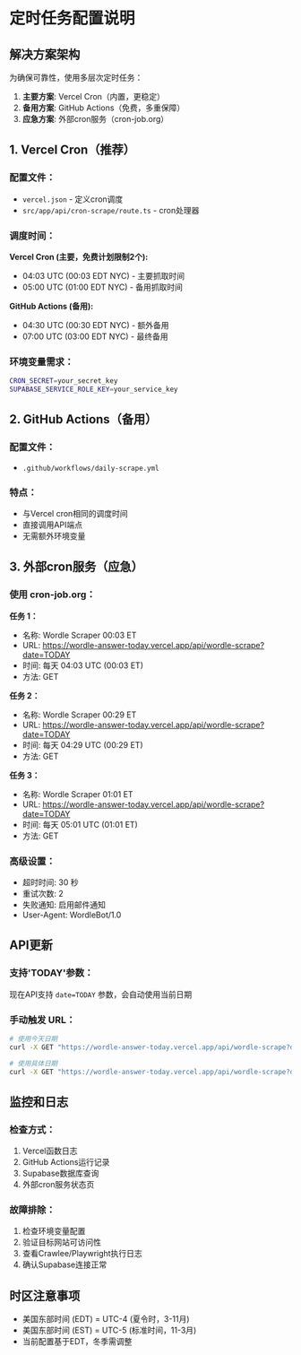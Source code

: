 # 定时任务配置说明

## 解决方案架构
为确保可靠性，使用多层次定时任务：
1. **主要方案**: Vercel Cron（内置，更稳定）
2. **备用方案**: GitHub Actions（免费，多重保障）
3. **应急方案**: 外部cron服务（cron-job.org）

## 1. Vercel Cron（推荐）

### 配置文件：
- `vercel.json` - 定义cron调度
- `src/app/api/cron-scrape/route.ts` - cron处理器

### 调度时间：
**Vercel Cron (主要，免费计划限制2个):**
- 04:03 UTC (00:03 EDT NYC) - 主要抓取时间
- 05:00 UTC (01:00 EDT NYC) - 备用抓取时间

**GitHub Actions (备用):**
- 04:30 UTC (00:30 EDT NYC) - 额外备用
- 07:00 UTC (03:00 EDT NYC) - 最终备用

### 环境变量需求：
```bash
CRON_SECRET=your_secret_key
SUPABASE_SERVICE_ROLE_KEY=your_service_key
```

## 2. GitHub Actions（备用）

### 配置文件：
- `.github/workflows/daily-scrape.yml`

### 特点：
- 与Vercel cron相同的调度时间
- 直接调用API端点
- 无需额外环境变量

## 3. 外部cron服务（应急）

### 使用 cron-job.org：

**任务 1：**
- 名称: Wordle Scraper 00:03 ET
- URL: https://wordle-answer-today.vercel.app/api/wordle-scrape?date=TODAY
- 时间: 每天 04:03 UTC (00:03 ET)
- 方法: GET

**任务 2：**
- 名称: Wordle Scraper 00:29 ET  
- URL: https://wordle-answer-today.vercel.app/api/wordle-scrape?date=TODAY
- 时间: 每天 04:29 UTC (00:29 ET)
- 方法: GET

**任务 3：**
- 名称: Wordle Scraper 01:01 ET
- URL: https://wordle-answer-today.vercel.app/api/wordle-scrape?date=TODAY
- 时间: 每天 05:01 UTC (01:01 ET)
- 方法: GET

### 高级设置：
- 超时时间: 30 秒
- 重试次数: 2
- 失败通知: 启用邮件通知
- User-Agent: WordleBot/1.0

## API更新

### 支持'TODAY'参数：
现在API支持 `date=TODAY` 参数，会自动使用当前日期

### 手动触发 URL：
```bash
# 使用今天日期
curl -X GET "https://wordle-answer-today.vercel.app/api/wordle-scrape?date=TODAY"

# 使用具体日期
curl -X GET "https://wordle-answer-today.vercel.app/api/wordle-scrape?date=2025-07-12"
```

## 监控和日志

### 检查方式：
1. Vercel函数日志
2. GitHub Actions运行记录  
3. Supabase数据库查询
4. 外部cron服务状态页

### 故障排除：
1. 检查环境变量配置
2. 验证目标网站可访问性
3. 查看Crawlee/Playwright执行日志
4. 确认Supabase连接正常

## 时区注意事项
- 美国东部时间 (EDT) = UTC-4 (夏令时，3-11月)
- 美国东部时间 (EST) = UTC-5 (标准时间，11-3月)
- 当前配置基于EDT，冬季需调整
